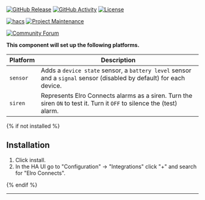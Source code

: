 [![GitHub Release][releases-shield]][releases]
[![GitHub Activity][commits-shield]][commits]
[![License][license-shield]][license]

[![hacs][hacsbadge]][hacs]
[![Project Maintenance][maintenance-shield]][user_profile]

[![Community Forum][forum-shield]][forum]

**This component will set up the following platforms.**

Platform | Description
-- | --
`sensor` | Adds a `device state` sensor, a `battery level` sensor and a `signal` sensor (disabled by default) for each device.
`siren` | Represents Elro Connects alarms as a siren. Turn the siren `ON` to test it. Turn it `OFF` to silence the (test) alarm.

{% if not installed %}

## Installation

1. Click install.
1. In the HA UI go to "Configuration" -> "Integrations" click "+" and search for "Elro Connects".

{% endif %}

***

[integration_blueprint]: https://github.com/jbouwh/ha-elro/connects
[commits-shield]: https://img.shields.io/github/commit-activity/y/jbouwh/ha-elro/connects.svg?style=for-the-badge
[commits]: https://github.com/jbouwh/ha-elro/connects/commits/main
[hacs]: https://hacs.xyz
[hacsbadge]: https://img.shields.io/badge/HACS-Custom-orange.svg?style=for-the-badge
[exampleimg]: example.png
[forum-shield]: https://img.shields.io/badge/community-forum-brightgreen.svg?style=for-the-badge
[forum]: https://community.home-assistant.io/
[license]: https://github.com/jbouwh/ha-elro/connects/blob/main/LICENSE
[license-shield]: https://img.shields.io/github/license/jbouwh/ha-elro/connects.svg?style=for-the-badge
[maintenance-shield]: https://img.shields.io/badge/maintainer-Jan%20Bouwhuis%20%40jbouwh-blue.svg?style=for-the-badge
[releases-shield]: https://img.shields.io/github/release/jbouwh/ha-elro/connects.svg?style=for-the-badge
[releases]: https://github.com/jbouwh/ha-elro/connects/releases
[user_profile]: https://github.com/jbouwh
